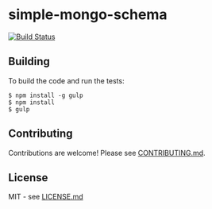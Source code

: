 # simple-mongo-schema

[![Build Status](https://secure.travis-ci.org/hiddentao/simple-mongo-schema.png)](http://travis-ci.org/hiddentao/simple-mongo-schema)


## Building

To build the code and run the tests:

    $ npm install -g gulp
    $ npm install
    $ gulp

## Contributing

Contributions are welcome! Please see [CONTRIBUTING.md](https://github.com/hiddentao/simple-mongo-schema/blob/master/CONTRIBUTING.md).


## License

MIT - see [LICENSE.md](https://github.com/hiddentao/simple-mongo-schema/blob/master/LICENSE.md)